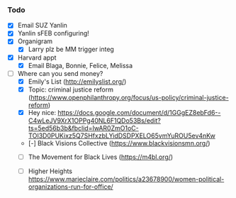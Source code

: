 ### Todo

- [x] Email SUZ Yanlin
- [x] Yanlin sFEB configuring!
- [x] Organigram
  - [x] Larry plz be MM trigger integ
- [x] Harvard appt
  - [x] Email Blaga, Bonnie, Felice, Melissa
- [ ] Where can you send money?
  - [x] Emily's List (http://emilyslist.org/)
  - [x] Topic: criminal justice reform (https://www.openphilanthropy.org/focus/us-policy/criminal-justice-reform)
  - [x] Hey nice: https://docs.google.com/document/d/1GGgEZ8ebFd6--C4wLeJV9XrX1OPPg40NL6F1QDo53Bs/edit?ts=5ed56b3b&fbclid=IwAR0ZmO1oC-TOI3D0PUKixz5Q7SHfxzbLYidDSDPXELO65vmYuROU5ev4nKw
  - [-] Black Visions Collective (https://www.blackvisionsmn.org/)
  - [ ] The Movement for Black Lives (https://m4bl.org/)
  - [ ] Higher Heights https://www.marieclaire.com/politics/a23678900/women-political-organizations-run-for-office/
  
